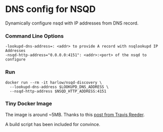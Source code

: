 # DNS config for NSQD

Dynamically configure nsqd with IP addresses from DNS record.

### Command Line Options

```
-lookupd-dns-address=: <addr> to provide A record with nsqlookupd IP Addresses
-nsqd-http-address="0.0.0.0:4151": <addr>:<port> of the nsqd to configure
```

### Run

```
docker run --rm -it harlow/nsqd-discovery \
  --lookupd-dns-address $LOOKUPD_DNS_ADDRESS \
  --nsqd-http-address $NSQD_HTTP_ADDRESS:4151
```

### Tiny Docker Image

The image is around ~5MB. Thanks to this [post from Travis Reeder](
http://www.iron.io/blog/2015/07/an-easier-way-to-create-tiny-golang-docker-images.html).

A build script has been included for convince.
